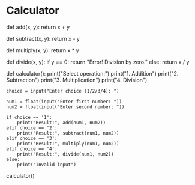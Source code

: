 # Calculator

def add(x, y):
    return x + y

def subtract(x, y):
    return x - y

def multiply(x, y):
    return x * y

def divide(x, y):
    if y == 0:
        return "Error! Division by zero."
    else:
        return x / y

def calculator():
    print("Select operation:")
    print("1. Addition")
    print("2. Subtraction")
    print("3. Multiplication")
    print("4. Division")

    choice = input("Enter choice (1/2/3/4): ")

    num1 = float(input("Enter first number: "))
    num2 = float(input("Enter second number: "))

    if choice == '1':
        print("Result:", add(num1, num2))
    elif choice == '2':
        print("Result:", subtract(num1, num2))
    elif choice == '3':
        print("Result:", multiply(num1, num2))
    elif choice == '4':
        print("Result:", divide(num1, num2))
    else:
        print("Invalid input")

calculator()

